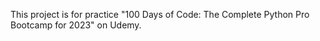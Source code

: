 This project is for practice "100 Days of Code: The Complete Python Pro Bootcamp for 2023" on Udemy.

